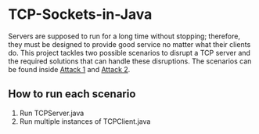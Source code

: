 # TCP-Sockets-in-Java

Servers are supposed to run for a long time without stopping; therefore, they must be designed to provide good service no matter what their clients do. This project tackles two possible scenarios to disrupt a TCP server and the required solutions that can handle these disruptions. The scenarios can be found inside [Attack 1](https://github.com/saraoud-github/TCP-Sockets-in-Java/tree/main/Project%201%20-%20TCP/src/Attack1) and [Attack 2](https://github.com/saraoud-github/TCP-Sockets-in-Java/tree/main/Project%201%20-%20TCP/src/Attack2).

## How to run each scenario

1. Run TCPServer.java
2. Run multiple instances of TCPClient.java
